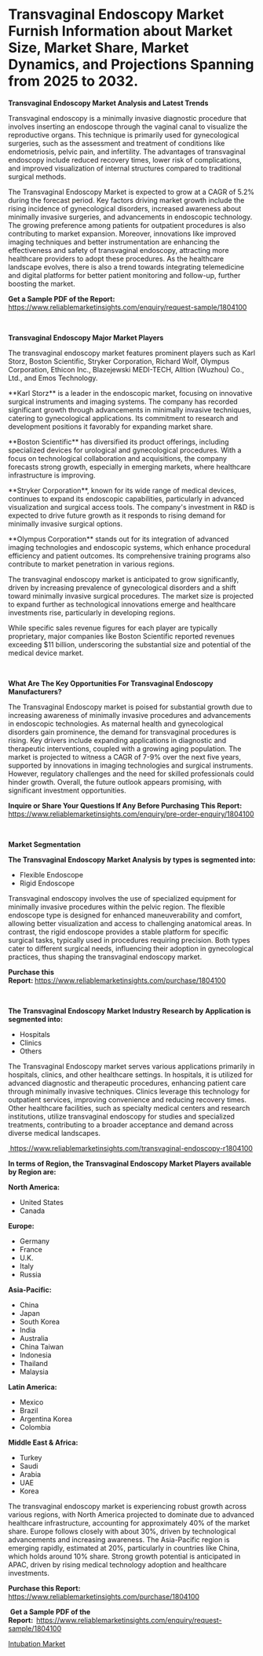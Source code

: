 <p><h1>Transvaginal Endoscopy Market Furnish Information about Market Size, Market Share, Market Dynamics, and Projections Spanning from 2025 to 2032.</h1></p><p><strong>Transvaginal Endoscopy Market Analysis and Latest Trends</strong></p>
<p><p>Transvaginal endoscopy is a minimally invasive diagnostic procedure that involves inserting an endoscope through the vaginal canal to visualize the reproductive organs. This technique is primarily used for gynecological surgeries, such as the assessment and treatment of conditions like endometriosis, pelvic pain, and infertility. The advantages of transvaginal endoscopy include reduced recovery times, lower risk of complications, and improved visualization of internal structures compared to traditional surgical methods.</p><p>The Transvaginal Endoscopy Market is expected to grow at a CAGR of 5.2% during the forecast period. Key factors driving market growth include the rising incidence of gynecological disorders, increased awareness about minimally invasive surgeries, and advancements in endoscopic technology. The growing preference among patients for outpatient procedures is also contributing to market expansion. Moreover, innovations like improved imaging techniques and better instrumentation are enhancing the effectiveness and safety of transvaginal endoscopy, attracting more healthcare providers to adopt these procedures. As the healthcare landscape evolves, there is also a trend towards integrating telemedicine and digital platforms for better patient monitoring and follow-up, further boosting the market.</p></p>
<p><strong>Get a Sample PDF of the Report:&nbsp;</strong> <a href="https://www.reliablemarketinsights.com/enquiry/request-sample/1804100?utm_campaign=2943&utm_medium=2&utm_source=Github&utm_content=ia&utm_term=03032025&utm_id=transvaginal-endoscopy">https://www.reliablemarketinsights.com/enquiry/request-sample/1804100</a></p>
<p>&nbsp;</p>
<p><strong>Transvaginal Endoscopy Major Market Players</strong></p>
<p><p>The transvaginal endoscopy market features prominent players such as Karl Storz, Boston Scientific, Stryker Corporation, Richard Wolf, Olympus Corporation, Ethicon Inc., Blazejewski MEDI-TECH, Alltion (Wuzhou) Co., Ltd., and Emos Technology. </p><p>**Karl Storz** is a leader in the endoscopic market, focusing on innovative surgical instruments and imaging systems. The company has recorded significant growth through advancements in minimally invasive techniques, catering to gynecological applications. Its commitment to research and development positions it favorably for expanding market share.</p><p>**Boston Scientific** has diversified its product offerings, including specialized devices for urological and gynecological procedures. With a focus on technological collaboration and acquisitions, the company forecasts strong growth, especially in emerging markets, where healthcare infrastructure is improving.</p><p>**Stryker Corporation**, known for its wide range of medical devices, continues to expand its endoscopic capabilities, particularly in advanced visualization and surgical access tools. The company's investment in R&D is expected to drive future growth as it responds to rising demand for minimally invasive surgical options.</p><p>**Olympus Corporation** stands out for its integration of advanced imaging technologies and endoscopic systems, which enhance procedural efficiency and patient outcomes. Its comprehensive training programs also contribute to market penetration in various regions.</p><p>The transvaginal endoscopy market is anticipated to grow significantly, driven by increasing prevalence of gynecological disorders and a shift toward minimally invasive surgical procedures. The market size is projected to expand further as technological innovations emerge and healthcare investments rise, particularly in developing regions.</p><p>While specific sales revenue figures for each player are typically proprietary, major companies like Boston Scientific reported revenues exceeding $11 billion, underscoring the substantial size and potential of the medical device market.</p></p>
<p>&nbsp;</p>
<p><strong>What Are The Key Opportunities For Transvaginal Endoscopy Manufacturers?</strong></p>
<p><p>The Transvaginal Endoscopy market is poised for substantial growth due to increasing awareness of minimally invasive procedures and advancements in endoscopic technologies. As maternal health and gynecological disorders gain prominence, the demand for transvaginal procedures is rising. Key drivers include expanding applications in diagnostic and therapeutic interventions, coupled with a growing aging population. The market is projected to witness a CAGR of 7-9% over the next five years, supported by innovations in imaging technologies and surgical instruments. However, regulatory challenges and the need for skilled professionals could hinder growth. Overall, the future outlook appears promising, with significant investment opportunities.</p></p>
<p><strong>Inquire or Share Your Questions If Any Before Purchasing This Report:</strong> <a href="https://www.reliablemarketinsights.com/enquiry/pre-order-enquiry/1804100?utm_campaign=2943&utm_medium=2&utm_source=Github&utm_content=ia&utm_term=03032025&utm_id=transvaginal-endoscopy">https://www.reliablemarketinsights.com/enquiry/pre-order-enquiry/1804100</a></p>
<p>&nbsp;</p>
<p><strong>Market Segmentation</strong></p>
<p><strong>The Transvaginal Endoscopy Market Analysis by types is segmented into:</strong></p>
<p><ul><li>Flexible Endoscope</li><li>Rigid Endoscope</li></ul></p>
<p><p>Transvaginal endoscopy involves the use of specialized equipment for minimally invasive procedures within the pelvic region. The flexible endoscope type is designed for enhanced maneuverability and comfort, allowing better visualization and access to challenging anatomical areas. In contrast, the rigid endoscope provides a stable platform for specific surgical tasks, typically used in procedures requiring precision. Both types cater to different surgical needs, influencing their adoption in gynecological practices, thus shaping the transvaginal endoscopy market.</p></p>
<p><strong>Purchase this Report:&nbsp;</strong><a href="https://www.reliablemarketinsights.com/purchase/1804100?utm_campaign=2943&utm_medium=2&utm_source=Github&utm_content=ia&utm_term=03032025&utm_id=transvaginal-endoscopy">https://www.reliablemarketinsights.com/purchase/1804100</a></p>
<p>&nbsp;</p>
<p><strong>The Transvaginal Endoscopy Market Industry Research by Application is segmented into:</strong></p>
<p><ul><li>Hospitals</li><li>Clinics</li><li>Others</li></ul></p>
<p><p>The Transvaginal Endoscopy market serves various applications primarily in hospitals, clinics, and other healthcare settings. In hospitals, it is utilized for advanced diagnostic and therapeutic procedures, enhancing patient care through minimally invasive techniques. Clinics leverage this technology for outpatient services, improving convenience and reducing recovery times. Other healthcare facilities, such as specialty medical centers and research institutions, utilize transvaginal endoscopy for studies and specialized treatments, contributing to a broader acceptance and demand across diverse medical landscapes.</p></p>
<p><a href="https://www.reliablemarketinsights.com/transvaginal-endoscopy-r1804100?utm_campaign=2943&utm_medium=2&utm_source=Github&utm_content=ia&utm_term=03032025&utm_id=transvaginal-endoscopy">&nbsp;https://www.reliablemarketinsights.com/transvaginal-endoscopy-r1804100</a></p>
<p><strong>In terms of Region, the Transvaginal Endoscopy Market Players available by Region are:</strong></p>
<p>
    <p> <strong> North America: </strong>
        <ul>
            <li>United States</li>
            <li>Canada</li>
        </ul>
        </p> 
    <p> <strong> Europe: </strong>
        <ul>
            <li>Germany</li>
            <li>France</li>
            <li>U.K.</li>
            <li>Italy</li>
            <li>Russia</li>
        </ul>
        </p> 
    <p> <strong> Asia-Pacific: </strong>
        <ul>
            <li>China</li>
            <li>Japan</li>
            <li>South Korea</li>
            <li>India</li>
            <li>Australia</li>
            <li>China Taiwan</li>
            <li>Indonesia</li>
            <li>Thailand</li>
            <li>Malaysia</li>
        </ul>
        </p> 
    <p> <strong> Latin America: </strong>
        <ul>
            <li>Mexico</li>
            <li>Brazil</li>
            <li>Argentina Korea</li>
            <li>Colombia</li>
        </ul>
        </p> 
    <p> <strong> Middle East & Africa: </strong>
        <ul>
            <li>Turkey</li>
            <li>Saudi</li>
            <li>Arabia</li>
            <li>UAE</li>
            <li>Korea</li>
        </ul>
    </p>
    </p>
<p><p>The transvaginal endoscopy market is experiencing robust growth across various regions, with North America projected to dominate due to advanced healthcare infrastructure, accounting for approximately 40% of the market share. Europe follows closely with about 30%, driven by technological advancements and increasing awareness. The Asia-Pacific region is emerging rapidly, estimated at 20%, particularly in countries like China, which holds around 10% share. Strong growth potential is anticipated in APAC, driven by rising medical technology adoption and healthcare investments.</p></p>
<p><strong>Purchase this Report: </strong><a href="https://www.reliablemarketinsights.com/purchase/1804100?utm_campaign=2943&utm_medium=2&utm_source=Github&utm_content=ia&utm_term=03032025&utm_id=transvaginal-endoscopy">https://www.reliablemarketinsights.com/purchase/1804100</a></p>
<p>&nbsp;<strong>Get a Sample PDF of the Report:&nbsp;&nbsp;</strong><a href="https://www.reliablemarketinsights.com/enquiry/request-sample/1804100?utm_campaign=2943&utm_medium=2&utm_source=Github&utm_content=ia&utm_term=03032025&utm_id=transvaginal-endoscopy">https://www.reliablemarketinsights.com/enquiry/request-sample/1804100</a></p>
<p><strong></strong></p>
<p><p><a href="https://github.com/meuskocov/Market-Research-Report-List-1/blob/main/intubation-market.md?utm_campaign=2943&utm_medium=2&utm_source=Github&utm_content=ia&utm_term=03032025&utm_id=transvaginal-endoscopy">Intubation Market</a></p></p>